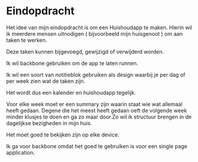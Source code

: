 Eindopdracht
============

Het idee van mijn eindopdracht is om een Huishoudapp te maken.
Hierin wil ik meerdere mensen uitnodigen ( bijvoorbeeld mijn huisgenoot ) om aan taken te werken. 

Deze taken kunnen bijgevoegd, gewijzigd of verwijderd worden. 

Ik wil backbone gebruiken om de app te laten runnen. 

Ik wil een soort van notitieblok gebruiken als design waarbij je per dag of per week zien wat de taken zijn. 

Het wordt dus een kalender en huishoudapp tegelijk. 

Voor elke week moet er een summary zijn waarin staat wie wat allemaal heeft gedaan. Degene die het meest heeft gedaan oeft de volgende week minder klusjes te doen en ga zo maar door.Zo wil ik structuur brengen in de dagelijkse bezigheden in mijn huis.

Het moet goed te bekijken zijn op elke device.

Ik ga voor backbone omdat het goed te gebruiken is voor een single page application.
